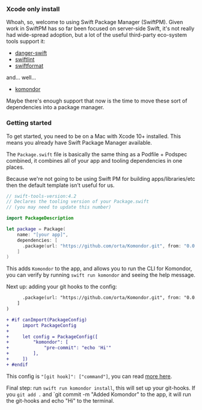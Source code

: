 ### Xcode only install

Whoah, so, welcome to using Swift Package Manager (SwiftPM). Given work in SwiftPM has so far been focused on 
server-side Swift,  it's not really had wide-spread adoption, but a lot of the useful third-party eco-system tools
support it:

 - [danger-swift](https://github.com/danger/swift)
 - [swiftlint](https://github.com/realm/swiftlint)
 - [swiftformat](https://github.com/nicklockwood/SwiftFormat)

and... well...

 - [komondor](https://github.com/orta/Komondor)

Maybe there's enough support that now is the time to move these sort of dependencies into a package manager.

### Getting started

To get started, you need to be on a Mac with Xcode 10+ installed. This means you already have Swift
Package Manager available.

The `Package.swift` file is basically the same thing as a Podfile + Podspec combined, it combines all of 
your app and tooling dependencies in one places.

Because we're not going to be using Swift PM for building apps/libraries/etc then the default template isn't
useful for us.

```swift
// swift-tools-version:4.2
// Declares the tooling version of your Package.swift
// (you may need to update this number)

import PackageDescription

let package = Package(
    name: "[your app]",
    dependencies: [
      .package(url: "https://github.com/orta/Komondor.git", from: "0.0.1")
    ]
)
```

This adds `Komondor` to the app, and allows you to run the CLI for Komondor, you can verify by running 
`swift run komondor` and seeing the help message.

Next up: adding your git hooks to the config:

```diff
      .package(url: "https://github.com/orta/Komondor.git", from: "0.0.1")
    ]
)

+ #if canImport(PackageConfig)
+     import PackageConfig
+ 
+     let config = PackageConfig([
+         "komondor": [
+             "pre-commit": "echo 'Hi'"
+         ],
+     ])
+ #endif
```

This config is `"[git hook]": ["command"]`, you can read [more here](./config.md). 

Final step: run `swift run komondor install`, this will set up your git-hooks. If you `git add .` and 
`git commit -m "Added Komondor" to the app, it will run the git-hooks and echo "Hi" to the terminal.
